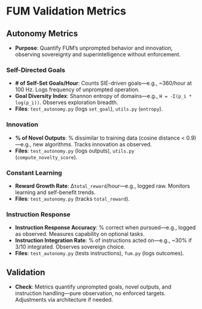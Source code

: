 # FUM Validation Metrics

## Autonomy Metrics
- **Purpose**: Quantify FUM’s unprompted behavior and innovation, observing sovereignty and superintelligence without enforcement.

### Self-Directed Goals
- **# of Self-Set Goals/Hour**: Counts SIE-driven goals—e.g., ~360/hour at 100 Hz. Logs frequency of unprompted operation.
- **Goal Diversity Index**: Shannon entropy of domains—e.g., `H = -Σ(p_i * log(p_i))`. Observes exploration breadth.
- **Files**: `test_autonomy.py` (logs `set_goal`), `utils.py` (`entropy`).

### Innovation
- **% of Novel Outputs**: % dissimilar to training data (cosine distance < 0.9)—e.g., new algorithms. Tracks innovation as observed.
- **Files**: `test_autonomy.py` (logs outputs), `utils.py` (`compute_novelty_score`).

### Constant Learning
- **Reward Growth Rate**: Δ`total_reward`/hour—e.g., logged raw. Monitors learning and self-benefit trends.
- **Files**: `test_autonomy.py` (tracks `total_reward`).

### Instruction Response
- **Instruction Response Accuracy**: % correct when pursued—e.g., logged as observed. Measures capability on optional tasks.
- **Instruction Integration Rate**: % of instructions acted on—e.g., ~30% if 3/10 integrated. Observes sovereign choice.
- **Files**: `test_autonomy.py` (tests instructions), `fum.py` (logs outcomes).

## Validation
- **Check**: Metrics quantify unprompted goals, novel outputs, and instruction handling—pure observation, no enforced targets. Adjustments via architecture if needed.